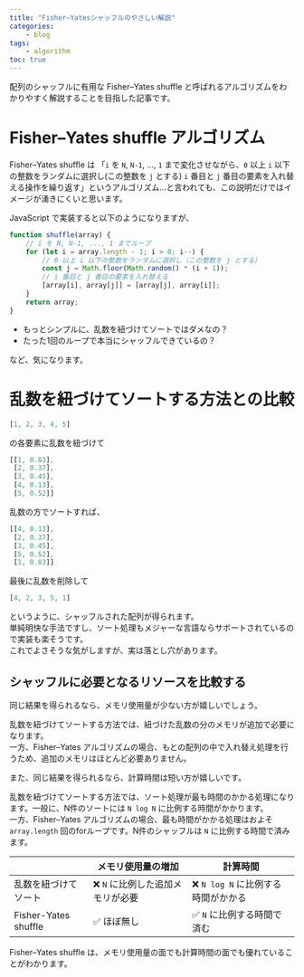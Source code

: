 ```yaml
---
title: "Fisher–Yatesシャッフルのやさしい解説"
categories:
    - blog
tags:
    - algorithm
toc: true
---
```


配列のシャッフルに有用な Fisher–Yates shuffle と呼ばれるアルゴリズムをわかりやすく解説することを目指した記事です。

# Fisher–Yates shuffle アルゴリズム

Fisher–Yates shuffle は 「`i` を `N`, `N-1`, ..., `1` まで変化させながら、`0` 以上 `i` 以下の整数をランダムに選択し(この整数を `j` とする) `i` 番目と `j` 番目の要素を入れ替える操作を繰り返す」というアルゴリズム…と言われても、この説明だけではイメージが湧きにくいと思います。

JavaScript で実装すると以下のようになりますが、

```javascript
function shuffle(array) {
    // i を N, N-1, ..., 1 までループ
    for (let i = array.length - 1; i > 0; i--) {
        // 0 以上 i 以下の整数をランダムに選択し（この整数を j とする）
        const j = Math.floor(Math.random() * (i + 1));
        // i 番目と j 番目の要素を入れ替える
        [array[i], array[j]] = [array[j], array[i]];
    }
    return array;
}
```

* もっとシンプルに、乱数を紐づけてソートではダメなの？
* たった1回のループで本当にシャッフルできているの？

など、気になります。

# 乱数を紐づけてソートする方法との比較

```javascript
[1, 2, 3, 4, 5]
```

の各要素に乱数を紐づけて

```javascript
[[1, 0.83],
 [2, 0.37],
 [3, 0.45],
 [4, 0.13],
 [5, 0.52]]
```

乱数の方でソートすれば、

```javascript
[[4, 0.13],
 [2, 0.37],
 [3, 0.45],
 [5, 0.52],
 [1, 0.83]]
```

最後に乱数を削除して

```javascript
[4, 2, 3, 5, 1]
```

というように、シャッフルされた配列が得られます。  
単純明快な手法ですし、ソート処理もメジャーな言語ならサポートされているので実装も楽そうです。  
これでよさそうな気がしますが、実は落とし穴があります。

## シャッフルに必要となるリソースを比較する

同じ結果を得られるなら、メモリ使用量が少ない方が嬉しいでしょう。

乱数を紐づけてソートする方法では、紐づけた乱数の分のメモリが追加で必要になります。  
一方、Fisher–Yates アルゴリズムの場合、もとの配列の中で入れ替え処理を行うため、追加のメモリはほとんど必要ありません。

また、同じ結果を得られるなら、計算時間は短い方が嬉しいです。

乱数を紐づけてソートする方法では、ソート処理が最も時間のかかる処理になります。一般に、N件のソートには `N log N` に比例する時間がかかります。  
一方、Fisher–Yates アルゴリズムの場合、最も時間がかかる処理はおよそ `array.length` 回のforループです。N件のシャッフルは `N` に比例する時間で済みます。

|  | メモリ使用量の増加 | 計算時間 |
|---|---|---|
| 乱数を紐づけてソート | ❌ `N` に比例した追加メモリが必要 | ❌ `N log N` に比例する時間がかかる |
| Fisher-Yates shuffle | ✅ ほぼ無し | ✅ `N` に比例する時間で済む |

Fisher–Yates shuffle は、メモリ使用量の面でも計算時間の面でも優れていることがわかります。
